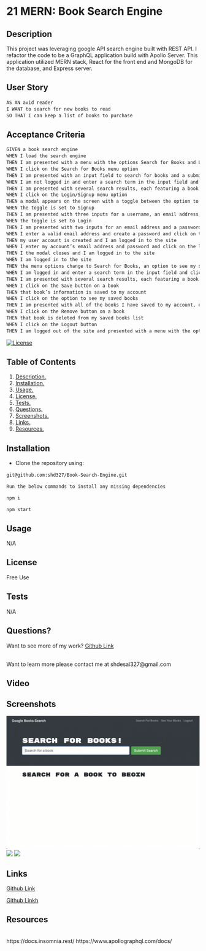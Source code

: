 # 21 MERN: Book Search Engine

## Description

This project was leveraging google API search engine built with REST API. I refactor the code to be a GraphQL application build with Apollo Server. This application utilized MERN stack, React for the front end and MongoDB for the database, and Express server.


## User Story

```md
AS AN avid reader
I WANT to search for new books to read
SO THAT I can keep a list of books to purchase
```


## Acceptance Criteria

```md
GIVEN a book search engine
WHEN I load the search engine
THEN I am presented with a menu with the options Search for Books and Login/Signup and an input field to search for books and a submit button
WHEN I click on the Search for Books menu option
THEN I am presented with an input field to search for books and a submit button
WHEN I am not logged in and enter a search term in the input field and click the submit button
THEN I am presented with several search results, each featuring a book’s title, author, description, image, and a link to that book on the Google Books site
WHEN I click on the Login/Signup menu option
THEN a modal appears on the screen with a toggle between the option to log in or sign up
WHEN the toggle is set to Signup
THEN I am presented with three inputs for a username, an email address, and a password, and a signup button
WHEN the toggle is set to Login
THEN I am presented with two inputs for an email address and a password and login button
WHEN I enter a valid email address and create a password and click on the signup button
THEN my user account is created and I am logged in to the site
WHEN I enter my account’s email address and password and click on the login button
THEN I the modal closes and I am logged in to the site
WHEN I am logged in to the site
THEN the menu options change to Search for Books, an option to see my saved books, and Logout
WHEN I am logged in and enter a search term in the input field and click the submit button
THEN I am presented with several search results, each featuring a book’s title, author, description, image, and a link to that book on the Google Books site and a button to save a book to my account
WHEN I click on the Save button on a book
THEN that book’s information is saved to my account
WHEN I click on the option to see my saved books
THEN I am presented with all of the books I have saved to my account, each featuring the book’s title, author, description, image, and a link to that book on the Google Books site and a button to remove a book from my account
WHEN I click on the Remove button on a book
THEN that book is deleted from my saved books list
WHEN I click on the Logout button
THEN I am logged out of the site and presented with a menu with the options Search for Books and Login/Signup and an input field to search for books and a submit button  
```


[![License](https://img.shields.io/badge/License-BSD_2--Clause-orange.svg)](https://opensource.org/licenses/BSD-2-Clause)
## Table of Contents
1. [ Description. ](#description)
2. [ Installation. ](#installation)
3. [ Usage. ](#usage)
4. [ License. ](#license)
6. [ Tests. ](#tests)
7. [ Questions. ](#questions)
9. [ Screenshots. ](#screenshots)
10. [ Links. ](#links)
11. [ Resources. ](#resources)
## Installation
* Clone the repository using:
```
git@github.com:shd327/Book-Search-Engine.git
```
```
Run the below commands to install any missing dependencies
```
```
npm i
```
```
npm start
```


## Usage
N/A

## License
Free Use
## Tests
N/A
## Questions?
Want to see more of my work? [Github Link](https://github.com/SHD327)

<br/>
Want to learn more please contact me at shdesai327@gmail.com

## Video


## Screenshots
![](/Assets/21-mern-homework-demo-01.gif)
![](/Assets/21-mern-homework-demo-02.gif)
![](/Assets/21-mern-homework-demo-03.gif)


## Links

[Github Link](https://github.com/shd327/Book-Search-Engine)

[Github Linkh](https://github.com/shd327/Book-Search-Engine)




## Resources
<br />
https://docs.insomnia.rest/
https://www.apollographql.com/docs/
